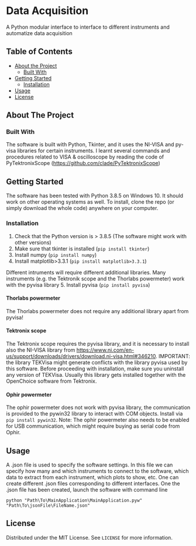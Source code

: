 # Data Acquisition
A Python modular interface to interface to different instruments and automatize data acquisition


<!-- TABLE OF CONTENTS -->
## Table of Contents

* [About the Project](#about-the-project)
  * [Built With](#built-with)
* [Getting Started](#getting-started)
  * [Installation](#installation)
* [Usage](#usage)
* [License](#license)


<!-- ABOUT THE PROJECT -->
## About The Project




### Built With
The software is built with Python, Tkinter, and it uses the NI-VISA and py-visa libraries for certain instruments. I learnt several commands and procedures related to VISA & oscilloscope by reading the code of PyTektronixScope (https://github.com/clade/PyTektronixScope)

<!-- GETTING STARTED -->
## Getting Started

The software has been tested with Python 3.8.5 on Windows 10. It should work on other operating systems as well. To install, clone the repo (or simply download the whole code) anywhere on your computer.



### Installation

1. Check that the Python version is > 3.8.5 (The software might work with other versions)
2. Make sure that tkinter is installed (```pip install tkinter```)
3. Install numpy (```pip install numpy```)
4. Install matplotlib>3.3.1 (```pip install matplotlib>3.3.1```)

Different intruments will require different additional libraries. Many instruments (e.g. the Tektronik scope and the Thorlabs powermeter) work with the pyvisa library
5. Install pyvisa (```pip install pyvisa```)

#### Thorlabs powermeter
The Thorlabs powermeter does not require any additional library apart from pyvisa!

#### Tektronix scope
The Tektronix scope requires the pyvisa library, and it is necessary to install also the NI-VISA library from https://www.ni.com/en-us/support/downloads/drivers/download.ni-visa.html#346210. 
IMPORTANT: the library TEKVisa might generate conflicts with the library pyvisa used by this software. Before proceeding with installation, make sure you uninstall any version of TEKVisa. Usually this library gets installed together with the OpenChoice software from Tektronix.

#### Ophir powermeter
The ophir powermeter does not work with pyvisa library, the communication is provided to the pywin32 library to interact with COM objects.
Install via ``` pip install pywin32 ```.
Note: The ophir powermeter also needs to be enabled for USB communication, which might require buying as serial code from Ophir.


<!-- USAGE EXAMPLES -->
## Usage
A .json file is used to specify the software settings. In this file we can specify how many and which instruments to connect to the software, which data to extract from each instrument, which plots to show, etc. One can create different .json files corresponding to different interfaces.
One the .json file has been created, launch the software with command line
```
python "Path\To\MainApplication\MainApplication.pyw" "Path\To\jsonFile\FileName.json"
```


<!-- LICENSE -->
## License

Distributed under the MIT License. See `LICENSE` for more information.


